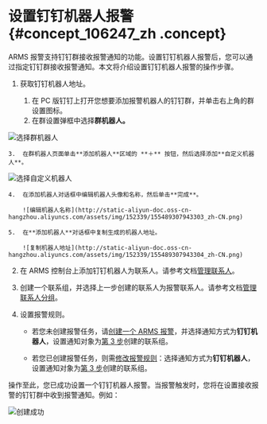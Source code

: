 # 设置钉钉机器人报警 {#concept_106247_zh .concept}

ARMS 报警支持钉钉群接收报警通知的功能。设置钉钉机器人报警后，您可以通过指定钉钉群接收报警通知。本文将介绍设置钉钉机器人报警的操作步骤。

1.  获取钉钉机器人地址。

    1.  在 PC 版钉钉上打开您想要添加报警机器人的钉钉群，并单击右上角的群设置图标。
    2.  在群设置弹框中选择**群机器人。**

![选择群机器人](http://static-aliyun-doc.oss-cn-hangzhou.aliyuncs.com/assets/img/152339/155489307843301_zh-CN.png)

    3.  在群机器人页面单击**添加机器人**区域的 **＋** 按钮，然后选择添加**自定义机器人**。

![选择自定义机器人](http://static-aliyun-doc.oss-cn-hangzhou.aliyuncs.com/assets/img/152339/155489307943302_zh-CN.png)

    4.  在添加机器人对话框中编辑机器人头像和名称，然后单击**完成**。

        ![编辑机器人名称](http://static-aliyun-doc.oss-cn-hangzhou.aliyuncs.com/assets/img/152339/155489307943303_zh-CN.png)

    5.  在**添加机器人**对话框中复制生成的机器人地址。

        ![复制机器人地址](http://static-aliyun-doc.oss-cn-hangzhou.aliyuncs.com/assets/img/152339/155489307943304_zh-CN.png)

2.  在 ARMS 控制台上添加钉钉机器人为联系人。请参考文档[管理联系人](cn.zh-CN/大盘和报警/管理联系人.md#)。

3.  创建一个联系组，并选择上一步创建的联系人为报警联系人。请参考文档[管理联系人分组](cn.zh-CN/大盘和报警/管理联系人分组.md#)。

4.  设置报警规则。

    -   若您未创建报警任务，请[创建一个 ARMS 报警](http://~~94819~~)，并选择通知方式为**钉钉机器人**，设置通知对象为[第 3 步](#step3)创建的联系组。

    -   若您已创建报警任务，则需[修改报警规则]()：选择通知方式为**钉钉机器人**，设置通知对象为[第 3 步](#step3)创建的联系组。


操作至此，您已成功设置一个钉钉机器人报警。当报警触发时，您将在设置接收报警的钉钉群中收到报警通知。例如：

![创建成功](http://static-aliyun-doc.oss-cn-hangzhou.aliyuncs.com/assets/img/152339/155489307943305_zh-CN.png)

